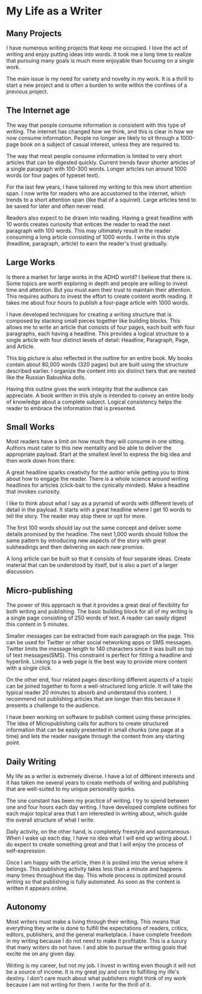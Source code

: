 # My Life as a Writer

## Many Projects

I have numerous writing projects that keep me occupied. I love the act of writing and enjoy putting
ideas into words.   It took me a long time to realize that pursuing many goals is much more
enjoyable than focusing on a single work.

The main issue is my need for variety and novelty in my work. It is a thrill to start a new project
and is often a burden to write within the confines of a previous project.


## The Internet age

The way that people consume information is consistent with this type of writing. The internet has
changed how we think, and this is clear in how we now consume information.  People no longer are
likely to sit through a 1000-page book on a subject of casual interest, unless they are required
to.

The way that most people consume information is limited to very short articles that can be
digested quickly.  Current trends favor shorter articles of a single paragraph with 100-300 words.
Longer articles run around 1000 words (or four pages of typeset text).

For the last few years, I have tailored my writing to this new short attention span.  I now write
for readers who are accustomed to the internet, which trends to a short attention span (like that
of a squirrel). Large articles tend to be saved for later and often never read.

Readers also expect to be drawn into reading.  Having a great headline with 10 words creates 
curiosity that entices the reader to read the next paragraph with 100 words.  This may ultimately
result in the reader consuming a long article consisting of 1000 words.  I write in this style
(headline, paragraph, article) to earn the reader's trust gradually.


## Large Works

Is there a market for large works in the ADHD world?  I believe that there is. Some topics are
worth exploring in depth and people are willing to invest time and attention. But you must
earn their trust to maintain their attention. This requires authors to invest the
effort to create content worth reading.  It takes me about four hours to publish a four-page
article with 1000 words.

I have developed techniques for creating a writing structure that is composed by stacking small
pieces together like building blocks.  This allows me to write an article that consists of four
pages, each built with four paragraphs, each having a headline.  This provides a logical structure
to a single article with four distinct levels of detail: Headline, Paragraph, Page, and Article.

This big picture is also reflected in the outline for an entire book.  My books contain about
80,000 words (320 pages) but are built using the structure described earlier.  I organize the
content into six distinct tiers that are nested like the Russian Babushka dolls.

Having this outline gives the work integrity that the audience can appreciate.  A
book written in this style is intended to convey an entire body of knowledge about a complete
subject.  Logical consistency helps the reader to embrace the information that is presented.


## Small Works

Most readers have a limit on how much they will consume in one sitting.  Authors must cater to this
new mentality and be able to deliver the appropriate payload. Start at the smallest level to express
the big idea and then work down from there. 

A great headline sparks creativity for the author while getting you to think about how to engage the
reader. There is a whole science around writing headlines for articles (click-bait to the cynically
minded).  Make a headline that invokes curiosity.

I like to think about what I say as a pyramid of words with different levels of detail in
the payload.  It starts with a great headline where I get 10 words to tell the story.  The reader
may stop there or opt for more.

The first 100 words should lay out the same concept and deliver some details promised by the
headline.  The next 1,000 words should follow the same pattern by introducing new aspects of the
story with great subheadings and then delivering on each new promise.

A long article can be built so that it consists of four separate ideas.  Create material that can
be understood by itself, but is also a part of a larger discussion.


## Micro-publishing

The power of this approach is that it provides a great deal of flexibility for both writing and
publishing.  The basic building block for all of my writing is a single page consisting of 250
words of text.  A reader can easily digest this content in 5 minutes.

Smaller messages can be extracted from each paragraph on the page.  This can be used for Twitter or
other social networking apps or SMS messages. Twitter limits the message length to 140 characters
since it was built on top of text messages(SMS).  This constraint is perfect for fitting a headline
and hyperlink.  Linking to a web page is the best way to provide more content with a single
click.

On the other end, four related pages describing different aspects of a topic can be joined together
to form a well-structured long article.  It will take the typical reader 20 minutes to absorb and
understand this content. I recommend not publishing articles that are longer than this because
it presents a challenge to the audience.

I have been working on software to publish content using these principles. The idea of 
Micropublishing calls for authors to create structured information that can be easily presented 
in small chunks (one page at a time) and lets the reader navigate through the content from any 
starting point.


## Daily Writing

My life as a writer is extremely diverse.  I have a lot of different interests and it has taken me
several years to create methods of writing and publishing that are well-suited to my unique
personality quirks.

The one constant has been my practice of writing.  I try to spend between one and four hours each day
writing.  I have developed complete outlines for each major topical area that I am interested in
writing about, which guide the overall structure of what I write.

Daily activity, on the other hand, is completely freestyle and spontaneous. When I wake up each day,
I have no idea what I will end up writing about.  I do expect to create something great and that I
will enjoy the process of self-expression.

Once I am happy with the article, then it is posted into the venue where it belongs. This publishing
activity takes less than a minute and happens many times throughout the day.  This whole process is
optimized around writing so that publishing is fully automated. As soon as the content is written it
appears online.


## Autonomy

Most writers must make a living through their writing.  This means that everything they write is
done to fulfill the expectations of readers, critics, editors, publishers, and the general
marketplace. I have complete freedom in my writing because I do not need to make it profitable.
This is a luxury that many writers do not have. I and able to pursue the writing goals that excite
me on any given day.

Writing is my career, but not my job.  I invest in writing even though it will not be a source of
income.  It is my great joy and core to fulfilling my life's destiny.  I don't care much about what
publishers might think of my work because I am not writing for them.  I write for the thrill of it.



